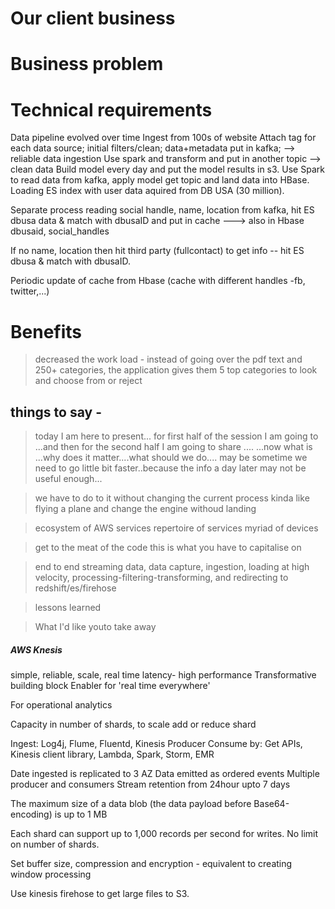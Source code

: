 # Our client business

# Business problem

# Technical requirements
Data pipeline evolved over time
Ingest from 100s of website
Attach tag for each data source; initial filters/clean; data+metadata put in kafka; --> reliable data ingestion 
Use spark and transform and put in another topic --> clean data
Build model every day and put the model results in s3.
Use Spark to read data from kafka, apply model get topic and land data into HBase.
Loading ES index with user data aquired from DB USA (30 million).

Separate process reading social handle, name, location from kafka, hit ES dbusa data & match with dbusaID and put in cache ---> also in Hbase dbusaid, social_handles

If no name, location then hit third party (fullcontact) to get info -- hit ES dbusa & match with dbusaID.

Periodic update of cache from Hbase (cache with different handles -fb, twitter,...)



# Benefits
> decreased the work load - instead of going over the pdf text and 250+ categories, the application gives them 5 top categories to look and choose from or reject


## things to say -
> today  I am here to present... for first half of the session I am going to ...and then for the second half I am going to share ....
...now what is ...why does it matter....what should we do.... may be sometime we need to go little bit faster..because the info a day later may not be useful enough...

> we have to do to it without changing the current process
> kinda like flying a plane and change the engine withoud landing

> ecosystem of AWS services
> repertoire of services
> myriad of devices

> get to the meat of the code
> this is what you have to capitalise on

> end to end streaming data, data capture, ingestion, loading at high velocity, processing-filtering-transforming, and redirecting to redshift/es/firehose

> lessons learned

> What I'd like youto take away


##### AWS Knesis 
simple, reliable, scale, real time latency- high performance
Transformative building block
Enabler for 'real time everywhere'

For operational analytics

Capacity in number of shards, to scale add or reduce shard

Ingest: Log4j, Flume, Fluentd, Kinesis Producer
Consume by: Get APIs, Kinesis client library, Lambda, Spark, Storm, EMR

Date ingested is replicated to 3 AZ
Data emitted as ordered events
Multiple producer and consumers
Stream retention from 24hour upto 7 days

The maximum size of a data blob (the data payload before Base64-encoding) is up to 1 MB

Each shard can support up to 1,000 records per second for writes. No limit on number of shards.

Set buffer size, compression and encryption - equivalent to creating window processing


Use kinesis firehose to get large files to S3.  


 


